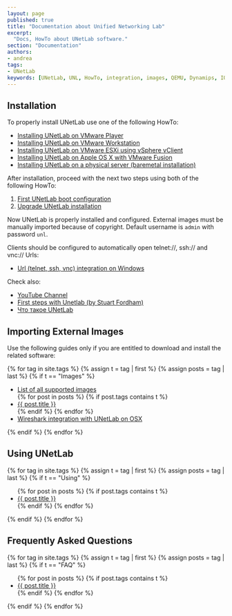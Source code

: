 ```yaml
---
layout: page
published: true
title: "Documentation about Unified Networking Lab"
excerpt:
  "Docs, HowTo about UNetLab software."
section: "Documentation"
authors:
- andrea
tags:
- UNetLab
keywords: [UNetLab, UNL, HowTo, integration, images, QEMU, Dynamips, IOU, IOL]
---
```

## Installation

To properly install UNetLab use one of the following HowTo:

* <a title="Installing UNetLab on VMware Player" href="/2014/10/installing-unetlab-on-vmware-player/">Installing UNetLab on VMware Player</a>
* <a title="Installing UNetLab on VMware Workstation" href="/2014/10/installing-unetlab-on-vmware-workstation/">Installing UNetLab on VMware Workstation</a>
* <a title="Installing UNetLab on VMware ESXi using vSphere vClient" href="/2014/10/installing-unetlab-on-vmware-esxi-using-vsphere-2/">Installing UNetLab on VMware ESXi using vSphere vClient</a>
* <a title="Installing UNetLab on Apple OS X with VMware Fusion" href="/2014/11/installing-unetlab-on-apple-os-x-with-vmware-fusion/">Installing UNetLab on Apple OS X with VMware Fusion</a>
* <a title="Installing UNetLab on a physical server (baremetal installation)" href="/2015/08/installing-unetlab-on-a-physical-server/#comment-2232999898">Installing UNetLab on a physical server (baremetal installation)</a>

After installation, proceed with the next two steps using both of the following HowTo:

1. <a title="First UNetLab boot configuration" href="/2014/11/first-unetlab-boot-configuration/">First UNetLab boot configuration</a>
2. <a title="Upgrade UNetLab installation" href="/2014/11/upgrade-unetlab-installation/">Upgrade UNetLab installation</a>

Now UNetLab is properly installed and configured. External images must be manually imported because of copyright. Default username is `admin` with password `unl`.

Clients should be configured to automatically open telnet://, ssh:// and vnc:// Urls:

* <a title="Url (telnet, ssh, vnc) integration on Windows" href="/2015/03/url-telnet-ssh-vnc-integration-on-windows/">Url (telnet, ssh, vnc) integration on Windows</a>

Check also:

* [YouTube Channel](https://www.youtube.com/c/UnifiedNetworkingLab "YouTuve Channel")
* [First steps with Unetlab (by Stuart Fordham)](http://www.802101.com/2015/02/first-steps-with-unetlab.html "First steps with Unetlab (by Stuart Fordham)")
* [Что такое UNetLab](http://www.ciscolab.ru/labs/42-unetlab-stroim-stend-dlya-podgotovki-k-ccie-rs-sp-dc-sec.html "Что такое UNetLab")

## Importing External Images

Use the following guides only if you are entitled to download and install the related software:

{% for tag in site.tags %}
    {% assign t = tag | first %}
    {% assign posts = tag | last %}
    {% if t == "Images" %}
<ul>
    <li><a href="/documentation/supported-images/" title="List of all supported images">List of all supported images</a></li>
        {% for post in posts %}
            {% if post.tags contains t %}
    <li><a href="{{ post.url }}" title="{{ post.title }}">{{ post.title }}</a></li>
            {% endif %}
        {% endfor %}
	<li><a href="http://www.802101.com/2015/09/wireshark-integration-with-unetlab-on.html?m=1" title="Wireshark integration with UNetLab on OSX">Wireshark integration with UNetLab on OSX</a></li>
</ul>
    {% endif %}
{% endfor %}

## Using UNetLab

{% for tag in site.tags %}
    {% assign t = tag | first %}
    {% assign posts = tag | last %}
    {% if t == "Using" %}
<ul>
        {% for post in posts %}
            {% if post.tags contains t %}
    <li><a href="{{ post.url }}" title="{{ post.title }}">{{ post.title }}</a></li>
            {% endif %}
        {% endfor %}
</ul>
    {% endif %}
{% endfor %}

## Frequently Asked Questions

{% for tag in site.tags %}
    {% assign t = tag | first %}
    {% assign posts = tag | last %}
    {% if t == "FAQ" %}
<ul>
        {% for post in posts %}
            {% if post.tags contains t %}
    <li><a href="{{ post.url }}" title="{{ post.title }}">{{ post.title }}</a></li>
            {% endif %}
        {% endfor %}
</ul>
    {% endif %}
{% endfor %}
